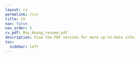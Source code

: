 ```yaml
---
layout: cv
permalink: /cv/
title: CV
nav: false
nav_order: 5
cv_pdf: Roy_Huang_resume.pdf
description: View the PDF version for more up-to-date info.
toc:
  sidebar: left
---
```

